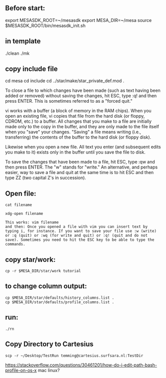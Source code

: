 ## Before start:

export MESASDK_ROOT=~/mesasdk
export MESA_DIR=~/mesa
source $MESASDK_ROOT/bin/mesasdk_init.sh

## in template
./clean
./mk

## copy include file

cd mesa
cd include
cd ../star/make/star_private_def.mod .


To close a file to which changes have been made (such as text having been added or removed) without saving the changes, hit ESC, type :q! and then press ENTER. This is sometimes referred to as a "forced quit."

vi works with a buffer (a block of memory in the RAM chips). When you open an existing file, vi copies that file from the hard disk (or floppy, CDROM, etc.) to a buffer. All changes that you make to a file are initially made only to the copy in the buffer, and they are only made to the file itself when you "save" your changes. "Saving" a file means writing (i.e., transferring) the contents of the buffer to the hard disk (or floppy disk).

Likewise when you open a new file. All text you enter (and subsequent edits you make to it) exists only in the buffer until you save the file to disk.

To save the changes that have been made to a file, hit ESC, type :qw and then press ENTER. The "w" stands for "write." An alternative, and perhaps easier, way to save a file and quit at the same time is to hit ESC and then type ZZ (two capital Z's in succession).

## Open file:

    cat filename

    xdg-open filename

    This works: vim filename
    and then: Once you opened a file with vim you can insert text by typing i, for instance. If you want to save your file use :w (write) or :q (quit) or :wq (for write and quit) or :q! (quit and do not save). Sometimes you need to hit the ESC key to be able to type the commands.

## copy star/work:

    cp -r $MESA_DIR/star/work tutorial

## to change column output:

    cp $MESA_DIR/star/defaults/history_columns.list .
    cp $MESA_DIR/star/defaults/profile_columns.list .

## run:

    ./rn

## Copy Directory to Cartesius

    scp -r ~/Desktop/TestRun temming@cartesius.surfsara.nl:TestDir



https://stackoverflow.com/questions/30461201/how-do-i-edit-path-bash-profile-on-os-x
mac linux?

